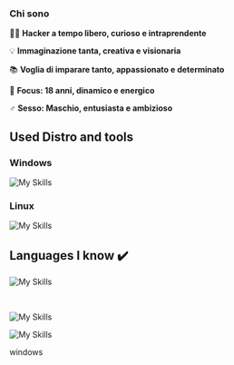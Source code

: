 ### Chi sono

👨‍💻 **Hacker a tempo libero, curioso e intraprendente**

💡 **Immaginazione tanta, creativa e visionaria**

📚 **Voglia di imparare tanto, appassionato e determinato**

🎯 **Focus: 18 anni, dinamico e energico**

♂️ **Sesso: Maschio, entusiasta e ambizioso**

## Used Distro and tools

### Windows
![My Skills](https://skillicons.dev/icons?i=windows,powershell,vscode,visualstudio)
<br clear="left"/>

### Linux
![My Skills](https://skillicons.dev/icons?i=arch,kali,bash,neovim)
<br clear="left"/>


## Languages ​​I know ✔️
![My Skills](https://skillicons.dev/icons?i=c,cpp,python,mysql,mongodb,html,tailwind,js,react,nextjs,netlify,prisma)

<br clear="left"/>
















![My Skills](https://skillicons.dev/icons?i=windows,powershell,vscode,visualstudio)

![My Skills](https://skillicons.dev/icons?i=arch,kali,bash,neovim)


windows
